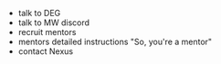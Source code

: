 - talk to DEG
- talk to MW discord
- recruit mentors
- mentors detailed instructions "So, you're a mentor"
- contact Nexus